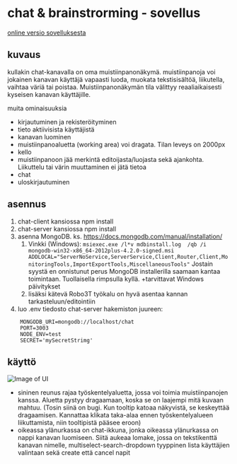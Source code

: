 # chat & brainstrorming - sovellus

[online versio sovelluksesta](https://dry-dusk-03720.herokuapp.com/)

## kuvaus
kullakin chat-kanavalla on oma muistiinpanonäkymä. muistiinpanoja voi jokainen kanavan käyttäjä vapaasti luoda, muokata tekstisisältöä,
liikutella, vaihtaa väriä tai poistaa. Muistiinpanonäkymän tila välittyy reaaliaikaisesti kyseisen kanavan käyttäjille.

muita ominaisuuksia
* kirjautuminen ja rekisteröityminen
* tieto aktiivisista käyttäjistä
* kanavan luominen
* muistiinpanoaluetta (working area) voi dragata. Tilan leveys on 2000px
* kello
* muistiinpanoon jää merkintä editoijasta/luojasta sekä ajankohta. Liikuttelu tai värin muuttaminen ei jätä tietoa
* chat
* uloskirjautuminen

## asennus
1. chat-client kansiossa npm install
1. chat-server kansiossa npm install
1. asenna MongoDB. ks. https://docs.mongodb.com/manual/installation/
   1. Vinkki (Windows): `msiexec.exe /l*v mdbinstall.log  /qb /i mongodb-win32-x86_64-2012plus-4.2.0-signed.msi ADDLOCAL="ServerNoService,ServerService,Client,Router,Client,MonitoringTools,ImportExportTools,MiscellaneousTools"` Jostain syystä en onnistunut perus MongoDB installerilla saamaan kantaa toimintaan. Tuollaisella rimpsulla kyllä. +tarvittavat Windows päivitykset
   1. lisäksi kätevä Robo3T työkalu on hyvä asentaa kannan tarkasteluun/editointiin
1. luo .env tiedosto chat-server hakemiston juureen:
```
    MONGODB_URI=mongodb://localhost/chat
    PORT=3003
    NODE_ENV=test
    SECRET='mySecretStrimg'
```

## käyttö

![Image of UI](https://github.com/altrangaj/FULLSTACK_HARJOITUSTYO/blob/master/images/UI.png)

* sininen reunus rajaa työskentelyaluetta, jossa voi toimia muistiinpanojen kanssa. Aluetta pystyy dragaamaan, koska se on laajempi mitä kuvaan mahtuu. (Tosin siinä on bugi. Kun tooltip katoaa näkyvistä, se keskeyttää dragaamisen. Kannattaa klikata taka-alaa ennen työskentelyalueen liikuttamista, niin tooltipistä pääsee eroon)
* oikeassa ylänurkassa on chat-ikkuna, jonka oikeassa ylänurkassa on nappi kanavan luomiseen. Siitä aukeaa lomake, jossa on tekstikenttä kanavan nimelle, multiselect-search-dropdown tyyppinen lista käyttäjien valintaan sekä create että cancel napit

